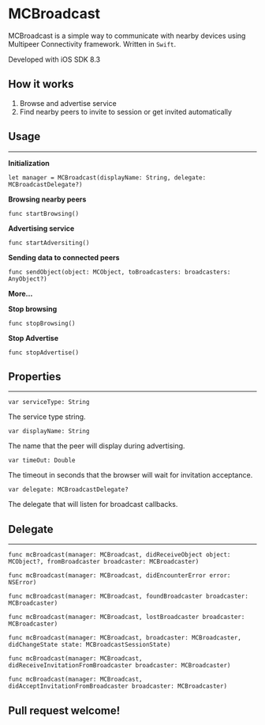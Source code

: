# MCBroadcast

MCBroadcast is a simple way to communicate with nearby devices using Multipeer Connectivity framework. Written in `Swift`.

Developed with iOS SDK 8.3

How it works
------------

 1. Browse and advertise service
 2. Find nearby peers to invite to session or get invited automatically

Usage
----
----------
**Initialization**

`let manager = MCBroadcast(displayName: String, delegate: MCBroadcastDelegate?)`


**Browsing nearby peers**

 `func startBrowsing()`
 

**Advertising service**

`func startAdversiting()`


**Sending data to connected peers**

`func sendObject(object: MCObject, toBroadcasters: broadcasters: AnyObject?)`


**More...**

**Stop browsing**

`func stopBrowsing()`


**Stop Advertise**

`func stopAdvertise()`


Properties
----------
----------
`var serviceType: String`

The service type string.


`var displayName: String`

The name that the peer will display during advertising.


`var timeOut: Double`

The timeout in seconds that the browser will wait for invitation acceptance.


`var delegate: MCBroadcastDelegate?`

The delegate that will listen for broadcast callbacks.


Delegate
--------

----------
`func mcBroadcast(manager: MCBroadcast, didReceiveObject object: MCObject?, fromBroadcaster broadcaster: MCBroadcaster)`

`func mcBroadcast(manager: MCBroadcast, didEncounterError error: NSError)`

`func mcBroadcast(manager: MCBroadcast, foundBroadcaster broadcaster: MCBroadcaster)`

`func mcBroadcast(manager: MCBroadcast, lostBroadcaster broadcaster: MCBroadcaster)`

`func mcBroadcast(manager: MCBroadcast, broadcaster: MCBroadcaster, didChangeState state: MCBroadcastSessionState)`

`func mcBroadcast(manager: MCBroadcast, didReceiveInvitationFromBroadcaster broadcaster: MCBroadcaster)`

`func mcBroadcast(manager: MCBroadcast, didAcceptInvitationFromBroadcaster broadcaster: MCBroadcaster)`


Pull request welcome!
---------------------
